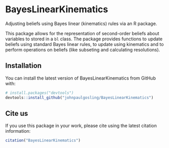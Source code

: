 # BayesLinearKinematics

Adjusting beliefs using Bayes linear (kinematics) rules via an R package. 

This package allows for the representation of second-order beliefs about variables to stored in a `bl` class. The package provides functions to update beliefs using standard Bayes linear rules, to update using kinematics and to perform operations on beliefs (like subseting and calculating resolutions).

## Installation

You can install the latest version of BayesLinearKinematics from GitHub with:

```R
# install.packages("devtools")
devtools::install_github("johnpaulgosling/BayesLinearKinematics")
```

## Cite us

If you use this package in your work, please cite using the latest citation information:

```R
citation("BayesLinearKinematics")
```
